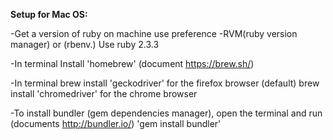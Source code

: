 **Setup for Mac OS:**

-Get a version of ruby on machine use preference -RVM(ruby version manager) or  (rbenv.)
Use ruby 2.3.3

-In terminal Install 'homebrew' (document https://brew.sh/)

-In terminal
brew install 'geckodriver' for the firefox browser (default)
brew install 'chromedriver' for the chrome browser

-To install bundler (gem dependencies manager), open the terminal and run (documents http://bundler.io/)
'gem install bundler'


